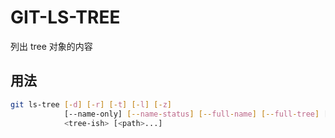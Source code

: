# GIT-LS-TREE

列出 tree 对象的内容

## 用法

```sh
git ls-tree [-d] [-r] [-t] [-l] [-z]
            [--name-only] [--name-status] [--full-name] [--full-tree] [--abbrev[=<n>]]
            <tree-ish> [<path>...]
```

